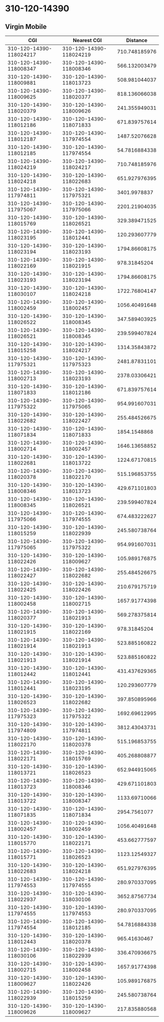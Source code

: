 # 310-120-14390
## Virgin Mobile


| CGI | Nearest CGI | Distance |
|-----|-------------|----------|
| 310-120-14390-118024217 | 310-120-14390-118024219 | 710.748185976 |
| 310-120-14390-118008347 | 310-120-14390-118008346 | 566.132003479 |
| 310-120-14390-118009881 | 310-120-14390-118013723 | 508.981044037 |
| 310-120-14390-118009625 | 310-120-14390-118020377 | 818.136066038 |
| 310-120-14390-118020379 | 310-120-14390-118009626 | 241.355949031 |
| 310-120-14390-118012186 | 310-120-14390-118071833 | 671.839757614 |
| 310-120-14390-118012187 | 310-120-14390-117974554 | 1487.52076628 |
| 310-120-14390-118012185 | 310-120-14390-117974554 | 54.7816884338 |
| 310-120-14390-118024219 | 310-120-14390-118024217 | 710.748185976 |
| 310-120-14390-118024218 | 310-120-14390-118022683 | 651.927976395 |
| 310-120-14390-117974811 | 310-120-14390-117975321 | 3401.9978837 |
| 310-120-14390-117975067 | 310-120-14390-117975066 | 2201.21904035 |
| 310-120-14390-118015769 | 310-120-14390-118026521 | 329.389471525 |
| 310-120-14390-118023195 | 310-120-14390-118012441 | 120.293607779 |
| 310-120-14390-118023194 | 310-120-14390-118023193 | 1794.86608175 |
| 310-120-14390-118022169 | 310-120-14390-118021915 | 978.31845204 |
| 310-120-14390-118023193 | 310-120-14390-118023194 | 1794.86608175 |
| 310-120-14390-118030107 | 310-120-14390-118024218 | 1722.76804147 |
| 310-120-14390-118002459 | 310-120-14390-118002457 | 1056.40491648 |
| 310-120-14390-118026522 | 310-120-14390-118008345 | 347.589403925 |
| 310-120-14390-118026521 | 310-120-14390-118008345 | 239.599407824 |
| 310-120-14390-118015258 | 310-120-14390-118024217 | 1314.35843872 |
| 310-120-14390-117975321 | 310-120-14390-117975323 | 2481.87831101 |
| 310-120-14390-118002713 | 310-120-14390-118023193 | 2378.03306421 |
| 310-120-14390-118071833 | 310-120-14390-118012186 | 671.839757614 |
| 310-120-14390-117975322 | 310-120-14390-117975065 | 954.991607031 |
| 310-120-14390-118022682 | 310-120-14390-118022427 | 255.484526675 |
| 310-120-14390-118071834 | 310-120-14390-118071833 | 1854.1548868 |
| 310-120-14390-118002714 | 310-120-14390-118002457 | 1646.13658852 |
| 310-120-14390-118022681 | 310-120-14390-118013722 | 1224.67170815 |
| 310-120-14390-118020378 | 310-120-14390-118022170 | 515.196853755 |
| 310-120-14390-118008346 | 310-120-14390-118013723 | 429.671101803 |
| 310-120-14390-118008345 | 310-120-14390-118026521 | 239.599407824 |
| 310-120-14390-117975066 | 310-120-14390-117974555 | 674.483222627 |
| 310-120-14390-118015259 | 310-120-14390-118022939 | 245.580738764 |
| 310-120-14390-117975065 | 310-120-14390-117975322 | 954.991607031 |
| 310-120-14390-118022426 | 310-120-14390-118009627 | 105.989176875 |
| 310-120-14390-118022427 | 310-120-14390-118022682 | 255.484526675 |
| 310-120-14390-118022425 | 310-120-14390-118022426 | 210.679175719 |
| 310-120-14390-118002458 | 310-120-14390-118002715 | 1657.91774398 |
| 310-120-14390-118020377 | 310-120-14390-118021913 | 569.278375814 |
| 310-120-14390-118021915 | 310-120-14390-118022169 | 978.31845204 |
| 310-120-14390-118021914 | 310-120-14390-118021913 | 523.885160822 |
| 310-120-14390-118021913 | 310-120-14390-118021914 | 523.885160822 |
| 310-120-14390-118012442 | 310-120-14390-118012441 | 431.437629365 |
| 310-120-14390-118012441 | 310-120-14390-118023195 | 120.293607779 |
| 310-120-14390-118026523 | 310-120-14390-118022682 | 397.850895966 |
| 310-120-14390-117975323 | 310-120-14390-117975322 | 1692.69612995 |
| 310-120-14390-117974809 | 310-120-14390-117974811 | 3812.43043731 |
| 310-120-14390-118022170 | 310-120-14390-118020378 | 515.196853755 |
| 310-120-14390-118022171 | 310-120-14390-118015769 | 405.268808877 |
| 310-120-14390-118013721 | 310-120-14390-118026523 | 652.944915065 |
| 310-120-14390-118013723 | 310-120-14390-118008346 | 429.671101803 |
| 310-120-14390-118013722 | 310-120-14390-118008347 | 1133.69710066 |
| 310-120-14390-118071835 | 310-120-14390-118071834 | 2954.7561077 |
| 310-120-14390-118002457 | 310-120-14390-118002459 | 1056.40491648 |
| 310-120-14390-118015770 | 310-120-14390-118022171 | 453.662777597 |
| 310-120-14390-118015771 | 310-120-14390-118026523 | 1123.12549327 |
| 310-120-14390-118022683 | 310-120-14390-118024218 | 651.927976395 |
| 310-120-14390-117974553 | 310-120-14390-117974555 | 280.970337095 |
| 310-120-14390-118022937 | 310-120-14390-118030106 | 3652.87567734 |
| 310-120-14390-117974555 | 310-120-14390-117974553 | 280.970337095 |
| 310-120-14390-117974554 | 310-120-14390-118012185 | 54.7816884338 |
| 310-120-14390-118012443 | 310-120-14390-118020378 | 965.41630467 |
| 310-120-14390-118030106 | 310-120-14390-118022939 | 336.470936675 |
| 310-120-14390-118002715 | 310-120-14390-118002458 | 1657.91774398 |
| 310-120-14390-118009627 | 310-120-14390-118022426 | 105.989176875 |
| 310-120-14390-118022939 | 310-120-14390-118015259 | 245.580738764 |
| 310-120-14390-118009626 | 310-120-14390-118009627 | 217.835880568 |
